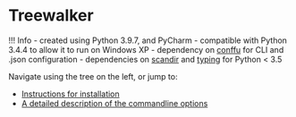 # Treewalker

!!! Info
    - created using Python 3.9.7, and PyCharm 
    - compatible with Python 3.4.4 to allow it to run on Windows XP
    - dependency on [conffu](https://pypi.org/project/conffu/) for CLI and .json configuration
    - dependencies on [scandir](https://pypi.org/project/scandir/) and [typing](https://pypi.org/project/typing/) for Python < 3.5

Navigate using the tree on the left, or jump to:

- [Instructions for installation](../getting_started/#installation)
- [A detailed description of the commandline options](../configuration/#cli-options)
